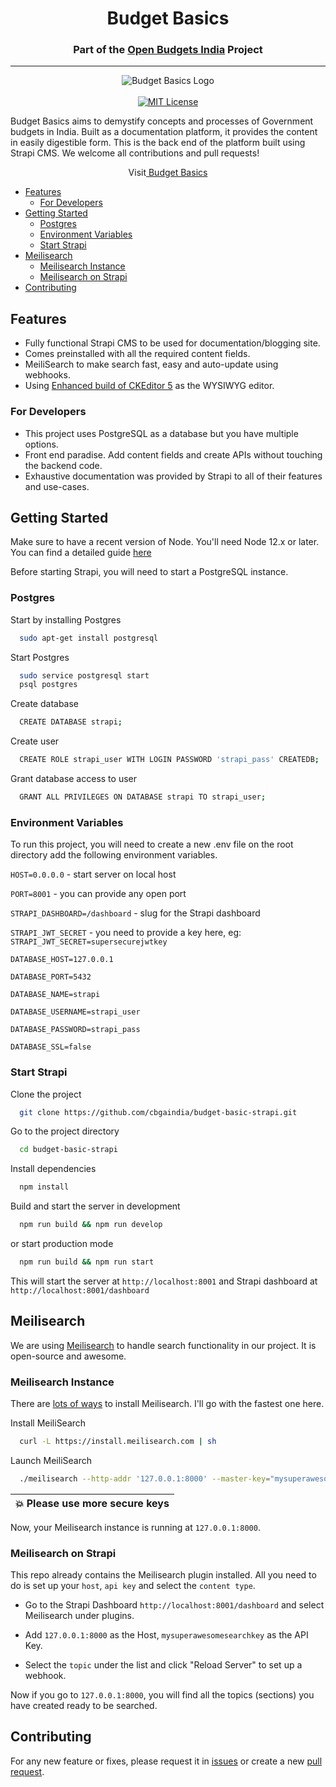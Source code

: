 <h1 align="center">Budget Basics</h1>
<h3 align="center">Part of the <a href="https://openbudgetsindia.org/">Open Budgets India</a> Project</h3>

---

<p align="center">
<img alt="Budget Basics Logo" src="https://budgetbasics.openbudgetsindia.org/api/uploads/Budget_Basics_fc00737f71.png"/>
<br/>
<br/>
<a href="https://github.com/cbgaindia/budget-basic-next">
<img alt="MIT License" src="https://img.shields.io/apm/l/atomic-design-ui.svg?"/>
</a>
</p>Budget Basics aims to demystify concepts and processes of Government budgets in India. 
Built as a documentation platform, it provides the content in easily digestible form. 
This is the back end of the platform built using Strapi CMS. 
We welcome all contributions and pull requests! 

<p align="center">Visit<a href="https://budgetbasics.openbudgetsindia.org/"> Budget Basics</a></p>

- [Features](#features)
  * [For Developers](#for-developers)
- [Getting Started](#getting-started)
  * [Postgres](#postgres)
  * [Environment Variables](#environment-variables)
  * [Start Strapi](#start-strapi)
- [Meilisearch](#meilisearch)
  * [Meilisearch Instance](#meilisearch-instance)
  * [Meilisearch on Strapi](#meilisearch-on-strapi)
- [Contributing](#contributing)

## Features

- Fully functional Strapi CMS to be used for documentation/blogging site.
- Comes preinstalled with all the required content fields.
- MeiliSearch to make search fast, easy and auto-update using webhooks.
- Using [Enhanced build of CKEditor 5](https://github.com/Roslovets-Inc/strapi-plugin-ckeditor5) as the WYSIWYG editor.

### For Developers

- This project uses PostgreSQL as a database but you have multiple options.
- Front end paradise. Add content fields and create APIs without touching the backend code.
- Exhaustive documentation was provided by Strapi to all of their features and use-cases.

## Getting Started

Make sure to have a recent version of Node. You'll need Node 12.x or later. You can find a detailed guide [here](https://strapi.io/documentation/developer-docs/latest/setup-deployment-guides/installation/cli.html#preparing-the-installation)

Before starting Strapi, you will need to start a PostgreSQL instance.

### Postgres

Start by installing Postgres 

```bash
  sudo apt-get install postgresql 
```

Start Postgres 

```bash
  sudo service postgresql start
  psql postgres
```

Create database

```bash
  CREATE DATABASE strapi;
```

Create user

```bash
  CREATE ROLE strapi_user WITH LOGIN PASSWORD 'strapi_pass' CREATEDB;
```

Grant database access to user

```bash
  GRANT ALL PRIVILEGES ON DATABASE strapi TO strapi_user;
```

### Environment Variables

To run this project, you will need to create a new .env file on the root directory add the following environment variables.

`HOST=0.0.0.0` - start server on local host

`PORT=8001` - you can provide any open port

`STRAPI_DASHBOARD=/dashboard` - slug for the Strapi dashboard

`STRAPI_JWT_SECRET` - you need to provide a key here, eg: `STRAPI_JWT_SECRET=supersecurejwtkey`

`DATABASE_HOST=127.0.0.1`

`DATABASE_PORT=5432`

`DATABASE_NAME=strapi`

`DATABASE_USERNAME=strapi_user`

`DATABASE_PASSWORD=strapi_pass`

`DATABASE_SSL=false`


### Start Strapi

Clone the project

```bash
  git clone https://github.com/cbgaindia/budget-basic-strapi.git
```

Go to the project directory

```bash
  cd budget-basic-strapi
```

Install dependencies

```bash
  npm install
```

Build and start the server in development

```bash
  npm run build && npm run develop
```

or start production mode

```bash
  npm run build && npm run start
```

This will start the server at `http://localhost:8001` and Strapi dashboard at `http://localhost:8001/dashboard`

## Meilisearch

We are using [Meilisearch](https://github.com/meilisearch/MeiliSearch) to handle search functionality in our project. It is open-source and awesome.

### Meilisearch Instance

There are [lots of ways](https://docs.meilisearch.com/learn/getting_started/installation.html#download-and-launch) to install Meilisearch. I'll go with the fastest one here.

Install MeiliSearch

```bash
  curl -L https://install.meilisearch.com | sh
```

Launch MeiliSearch

```bash
  ./meilisearch --http-addr '127.0.0.1:8000' --master-key="mysuperawesomesearchkey"
```

|💥 Please use more secure keys   |
|----------------------------------|

Now, your Meilisearch instance is running at `127.0.0.1:8000`.

### Meilisearch on Strapi

This repo already contains the Meilisearch plugin installed. All you need to do is set up your `host`, `api key` and select the `content type`.

- Go to the Strapi Dashboard `http://localhost:8001/dashboard` and select Meilisearch under plugins.

- Add `127.0.0.1:8000` as the Host, `mysuperawesomesearchkey` as the API Key.

- Select the `topic` under the list and click "Reload Server" to set up a webhook.

Now if you go to `127.0.0.1:8000`, you will find all the topics (sections) you have created ready to be searched.


## Contributing

For any new feature or fixes, please request it in [issues](https://github.com/cbgaindia/budget-basic-strapi/issues) 
or create a new [pull request](https://github.com/cbgaindia/budget-basic-strapi/pulls). 

  
